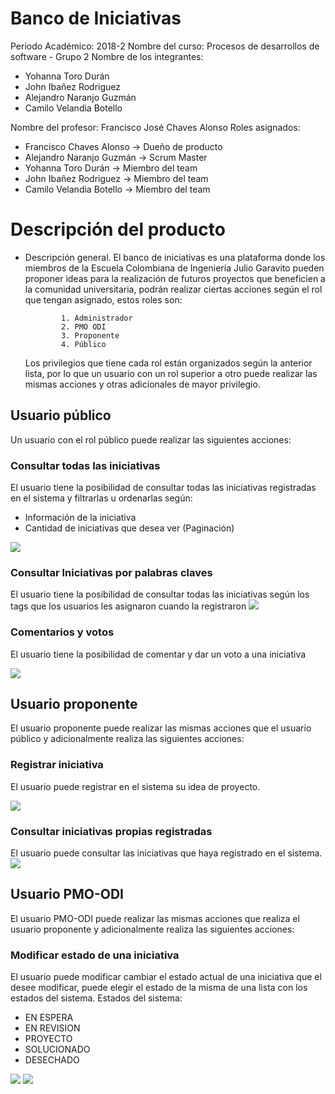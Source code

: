﻿# Banco de Iniciativas
Periodo Académico: 2018-2
Nombre del curso: Procesos de desarrollos de software - Grupo 2
Nombre de los integrantes:

 - Yohanna Toro Durán
 - John Ibañez Rodriguez	
 - Alejandro Naranjo Guzmán
 - Camilo Velandia Botello
 
Nombre del profesor: Francisco José Chaves Alonso
Roles asignados:
	
 - Francisco Chaves Alonso -> Dueño de producto
 - Alejandro Naranjo Guzmán -> Scrum Master
 - Yohanna Toro Durán -> Miembro del team
 - John Ibañez Rodriguez	-> Miembro del team
 -  Camilo Velandia Botello -> Miembro del team


	

# Descripción del producto

-   Descripción general.
	    El banco de iniciativas es una plataforma donde los miembros de la Escuela Colombiana de Ingeniería Julio Garavito	pueden proponer ideas para la realización de futuros proyectos que beneficien a la comunidad universitaria, podrán realizar ciertas acciones según el rol que tengan asignado, estos roles son:
	    
				1. Administrador
				2. PMO ODI
				3. Proponente
				4. Público	    
				
	Los privilegios que tiene cada rol están organizados según la anterior lista, por lo que un usuario con un rol superior a otro puede realizar las mismas acciones y otras adicionales de mayor privilegio.
	
## Usuario público

Un usuario con el rol público puede realizar las siguientes acciones:

### Consultar todas las iniciativas
El usuario tiene la posibilidad de consultar todas las iniciativas registradas en el sistema y filtrarlas u ordenarlas según:

 - Información de la iniciativa
- Cantidad de iniciativas que desea ver (Paginación)

![](https://github.com/YohannaToro/Banco_De_Ideas/images/ConsultarIniciativas.PNG)

### Consultar Iniciativas por palabras claves
El usuario tiene la posibilidad de consultar todas las iniciativas según los tags que los usuarios
les asignaron cuando la registraron
![](https://github.com/YohannaToro/Banco_De_Ideas/images/ConsultarIniciativasClaves.PNG)

### Comentarios y votos
El usuario tiene la posibilidad de comentar y dar un voto a una iniciativa

![](https://github.com/YohannaToro/Banco_De_Ideas/images/LikesYComentariosIniciativas.PNG)

## Usuario proponente

El usuario proponente puede realizar las mismas acciones que el usuario público y adicionalmente realiza las siguientes acciones:
### Registrar iniciativa
El usuario puede registrar en el sistema su idea de proyecto.

![](https://github.com/YohannaToro/Banco_De_Ideas/images/RegistroIniciativas.PNG)

### Consultar iniciativas propias registradas
El usuario puede consultar las iniciativas que haya registrado en el sistema.
![](https://github.com/YohannaToro/Banco_De_Ideas/images/ConsultarIniciativasPropias.PNG)

## Usuario PMO-ODI
El usuario PMO-ODI puede realizar las mismas acciones que realiza el usuario proponente y adicionalmente realiza las siguientes acciones:


### Modificar estado de una iniciativa
El usuario puede modificar cambiar el estado actual de una iniciativa que el desee modificar, puede elegir el estado de la misma de una lista con los estados del sistema.
Estados del sistema:

 - EN ESPERA
 - EN REVISION
 - PROYECTO
 - SOLUCIONADO
 - DESECHADO

![](https://github.com/YohannaToro/Banco_De_Ideas/images/ModificarEstadoIniciativa.PNG)
![](https://github.com/YohannaToro/Banco_De_Ideas/images/ModificarEstadoModal.PNG)


```
